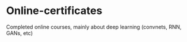 # Online-certificates
Completed online courses, mainly about deep learning (convnets, RNN, GANs, etc) 
